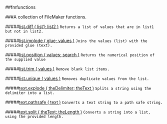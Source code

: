 ##fmfunctions

###A collection of FileMaker functions.

#####[list.diff ( list1; list2 )](https://github.com/jpscharf/fmfunctions/blob/master/list.diff.fmfn)
`Returns a list of values that are in list1 but not in list2.`

#####[list.implode ( glue; values )](https://github.com/jpscharf/fmfunctions/blob/master/list.implode.fmfn)
`Joins the values (list) with the provided glue (text).`

#####[list.position ( values; search )](https://github.com/jpscharf/fmfunctions/blob/master/list.position.fmfn)
`Returns the numerical position of the supplied value`

#####[list.trim ( values )](https://github.com/jpscharf/fmfunctions/blob/master/list.trim.fmfn)
`Remove blank list items.`

#####[list.unique ( values )](https://github.com/jpscharf/fmfunctions/blob/master/list.unique.fmfn)
`Removes duplicate values from the list.`

#####[text.explode ( theDelimiter; theText )](https://github.com/jpscharf/fmfunctions/blob/master/text.explode.fmfn)
`Splits a string using the delimiter into a list.`

#####[text.pathsafe ( text )](https://github.com/jpscharf/fmfunctions/blob/master/text.pathsafe.fmfn)
`Converts a text string to a path safe string.`

#####[text.split ( theText; theLength )](https://github.com/jpscharf/fmfunctions/blob/master/text.split.fmfn)
`Converts a string into a list, using the provided length.`